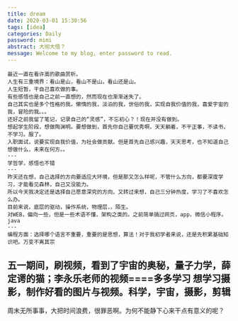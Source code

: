 ```yaml
---
title: dream
date: 2020-03-01 15:30:56
tags: [idea]
categories: Daily
password: mimi
abstract: 大彻大悟？
message: Welcome to my blog, enter password to read.
---
```

```
最近一直在看许嵩的歌曲赏析。
人生有三重境界：看山是山，看山不是山，看山还是山。
人生短暂，干自己喜欢做的事。
有些感悟也是自己之前一直想的，然而现在也渐渐迷失了。
自己其实也是多个性格的我。懒惰的我，淡泊的我，世俗的我，实现自我价值的我，喜爱宇宙的我，冒险的我。。。
还好之前我留了笔记，记录自己的“灵感”，不忘初心？！现在并没有做到。
想起学生阶段，想做陶渊明。要想做到，首先你自己要优秀啊，天天躺着，不干正事，不读书，不学习。服了。
入职面试，说要实现自我价值，为社会做贡献。但是首先自己感兴趣，天天思考，也不知道自己想做什么，未来在何方。。
---
学哲学，感悟也不错
---
昨天还在想，自己选择的方向要适应大环境，但是那又怎么样呢，不管什么方向，都要深度学习，才能看见森林，自己又没能力。
所以今天我决定还是选择自己愿意深究的方向，又转过来想，自己三分钟热度，学习了不喜欢怎么办。
目前来说，底层的驱动，操作系统，物理层，，陌生。
对WEB，偏向一些，但是一些术语不懂，架构之类的。之前简单搞过网页，app，微信小程序。
java
---
编程方面：选择哪个语言不重要，重要的是思想，算法！对于我初学者来说，还是先积累基础知识吧。万变不离其宗
```
五一期间，刷视频，看到了宇宙的奥秘，量子力学，薛定谔的猫；李永乐老师的视频====多多学习
想学习摄影，制作好看的图片与视频。科学，宇宙，摄影，剪辑
---
周末无所事事，大把时间浪费，很罪恶啊。为何不能静下心来干点有意义的呢？
